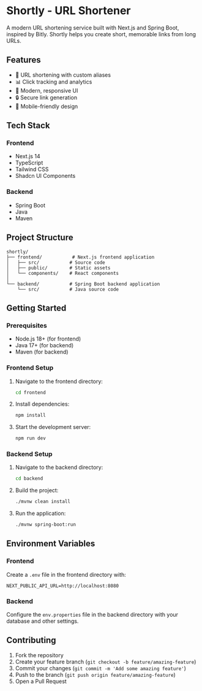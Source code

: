 # Shortly - URL Shortener

A modern URL shortening service built with Next.js and Spring Boot, inspired by Bitly. Shortly helps you create short, memorable links from long URLs.

## Features

- 🔗 URL shortening with custom aliases
- 📊 Click tracking and analytics
- 🎨 Modern, responsive UI
- 🔒 Secure link generation
- 📱 Mobile-friendly design

## Tech Stack

### Frontend

- Next.js 14
- TypeScript
- Tailwind CSS
- Shadcn UI Components

### Backend

- Spring Boot
- Java
- Maven

## Project Structure

```
shortly/
├── frontend/           # Next.js frontend application
│   ├── src/           # Source code
│   ├── public/        # Static assets
│   └── components/    # React components
│
└── backend/           # Spring Boot backend application
    └── src/           # Java source code
```

## Getting Started

### Prerequisites

- Node.js 18+ (for frontend)
- Java 17+ (for backend)
- Maven (for backend)

### Frontend Setup

1. Navigate to the frontend directory:
   ```bash
   cd frontend
   ```
2. Install dependencies:
   ```bash
   npm install
   ```
3. Start the development server:
   ```bash
   npm run dev
   ```

### Backend Setup

1. Navigate to the backend directory:
   ```bash
   cd backend
   ```
2. Build the project:
   ```bash
   ./mvnw clean install
   ```
3. Run the application:
   ```bash
   ./mvnw spring-boot:run
   ```

## Environment Variables

### Frontend

Create a `.env` file in the frontend directory with:

```
NEXT_PUBLIC_API_URL=http://localhost:8080
```

### Backend

Configure the `env.properties` file in the backend directory with your database and other settings.

## Contributing

1. Fork the repository
2. Create your feature branch (`git checkout -b feature/amazing-feature`)
3. Commit your changes (`git commit -m 'Add some amazing feature'`)
4. Push to the branch (`git push origin feature/amazing-feature`)
5. Open a Pull Request
